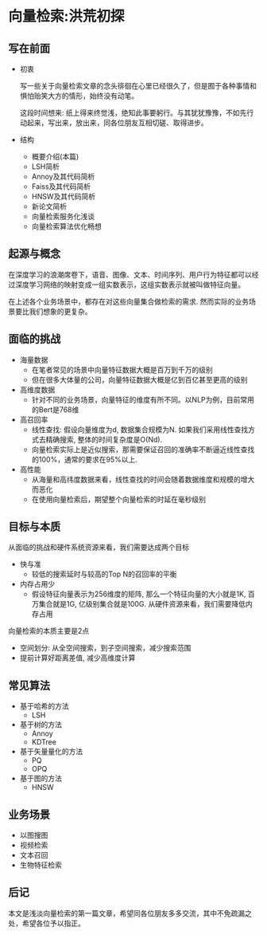 # 向量检索:洪荒初探

## 写在前面

* 初衷

  写一些关于向量检索文章的念头徘徊在心里已经很久了，但是囿于各种事情和惧怕贻笑大方的情形，始终没有动笔。

  这段时间想来: 纸上得来终觉浅，绝知此事要躬行。与其犹犹豫豫，不如先行动起来，写出来，放出来，同各位朋友互相切磋、取得进步。

* 结构

  * 概要介绍(本篇)
  * LSH简析
  * Annoy及其代码简析
  * Faiss及其代码简析
  * HNSW及其代码简析
  * 新论文简析
  * 向量检索服务化浅谈
  * 向量检索算法优化畅想

## 起源与概念

在深度学习的浪潮席卷下，语音、图像、文本、时间序列、用户行为特征都可以经过深度学习网络的映射变成一组实数表示，这组实数表示就被叫做特征向量。

在上述各个业务场景中，都存在对这些向量集合做检索的需求.  然而实际的业务场景要比我们想象的更复杂。

## 面临的挑战

* 海量数据
  * 在笔者常见的场景中向量特征数据大概是百万到千万的级别
  * 但在很多大体量的公司，向量特征数据大概是亿到百亿甚至更高的级别
* 高维度数据
  * 针对不同的业务场景，向量特征的维度有所不同。以NLP为例，目前常用的Bert是768维
* 高召回率
  * 线性查找: 假设向量维度为d, 数据集合规模为N. 如果我们采用线性查找方式去精确搜索, 整体的时间复杂度是O(Nd).
  * 向量检索实际上是近似搜索，那需要保证召回的准确率不断逼近线性查找的100%，通常的要求在95%以上.
* 高性能
  * 从海量和高纬度数据来看，线性查找的时间会随着数据维度和规模的增大而恶化
  * 在使用向量检索后，期望整个向量检索的时延在毫秒级别

## 目标与本质

从面临的挑战和硬件系统资源来看，我们需要达成两个目标

* 快与准
  * 较低的搜索延时与较高的Top N的召回率的平衡
* 内存占用少
  * 假设特征向量表示为256维度的矩阵, 那么一个特征向量的大小就是1K, 百万集合就是1G, 亿级别集合就是100G.  从硬件资源来看，我们需要降低内存占用

向量检索的本质主要是2点

* 空间划分: 从全空间搜索，到子空间搜索，减少搜索范围
* 提前计算好距离差值,  减少高维度计算

## 常见算法

* 基于哈希的方法
  * LSH
* 基于树的方法
  * Annoy
  * KDTree
* 基于矢量量化的方法
  * PQ
  * OPQ
* 基于图的方法
  * HNSW

## 业务场景

* 以图搜图
* 视频检索
* 文本召回
* 生物特征检索

## 后记

本文是浅淡向量检索的第一篇文章，希望同各位朋友多多交流，其中不免疏漏之处，希望各位予以指正。